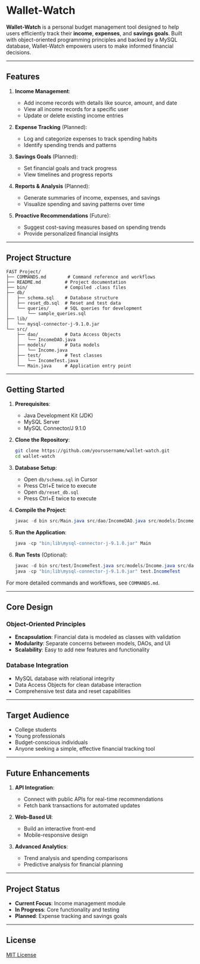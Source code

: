 # Wallet-Watch

**Wallet-Watch** is a personal budget management tool designed to help users efficiently track their **income**, **expenses**, and **savings goals**. Built with object-oriented programming principles and backed by a MySQL database, Wallet-Watch empowers users to make informed financial decisions.

---

## Features

1. **Income Management**:
   - Add income records with details like source, amount, and date
   - View all income records for a specific user
   - Update or delete existing income entries

2. **Expense Tracking** (Planned):
   - Log and categorize expenses to track spending habits
   - Identify spending trends and patterns

3. **Savings Goals** (Planned):
   - Set financial goals and track progress
   - View timelines and progress reports

4. **Reports & Analysis** (Planned):
   - Generate summaries of income, expenses, and savings
   - Visualize spending and saving patterns over time

5. **Proactive Recommendations** (Future):
   - Suggest cost-saving measures based on spending trends
   - Provide personalized financial insights

---

## Project Structure
```
FAST Project/
├── COMMANDS.md        # Command reference and workflows
├── README.md         # Project documentation
├── bin/              # Compiled .class files
├── db/
│   ├── schema.sql    # Database structure
│   ├── reset_db.sql  # Reset and test data
│   └── queries/      # SQL queries for development
│       └── sample_queries.sql
├── lib/
│   └── mysql-connector-j-9.1.0.jar
└── src/
    ├── dao/          # Data Access Objects
    │   └── IncomeDAO.java
    ├── models/       # Data models
    │   └── Income.java
    ├── test/         # Test classes
    │   └── IncomeTest.java
    └── Main.java     # Application entry point
```

---

## Getting Started

1. **Prerequisites**:
   - Java Development Kit (JDK)
   - MySQL Server
   - MySQL Connector/J 9.1.0

2. **Clone the Repository**:
   ```bash
   git clone https://github.com/yourusername/wallet-watch.git
   cd wallet-watch
   ```

3. **Database Setup**:
   - Open `db/schema.sql` in Cursor
   - Press Ctrl+E twice to execute
   - Open `db/reset_db.sql`
   - Press Ctrl+E twice to execute

4. **Compile the Project**:
   ```powershell
   javac -d bin src/Main.java src/dao/IncomeDAO.java src/models/Income.java
   ```

5. **Run the Application**:
   ```powershell
   java -cp "bin;lib\mysql-connector-j-9.1.0.jar" Main
   ```

6. **Run Tests** (Optional):
   ```powershell
   javac -d bin src/test/IncomeTest.java src/models/Income.java src/dao/IncomeDAO.java
   java -cp "bin;lib\mysql-connector-j-9.1.0.jar" test.IncomeTest
   ```

For more detailed commands and workflows, see `COMMANDS.md`.

---

## Core Design

### Object-Oriented Principles
- **Encapsulation**: Financial data is modeled as classes with validation
- **Modularity**: Separate concerns between models, DAOs, and UI
- **Scalability**: Easy to add new features and functionality

### Database Integration
- MySQL database with relational integrity
- Data Access Objects for clean database interaction
- Comprehensive test data and reset capabilities

---

## Target Audience
- College students
- Young professionals
- Budget-conscious individuals
- Anyone seeking a simple, effective financial tracking tool

---

## Future Enhancements

1. **API Integration**:
   - Connect with public APIs for real-time recommendations
   - Fetch bank transactions for automated updates

2. **Web-Based UI**:
   - Build an interactive front-end
   - Mobile-responsive design

3. **Advanced Analytics**:
   - Trend analysis and spending comparisons
   - Predictive analysis for financial planning

---

## Project Status
- **Current Focus**: Income management module
- **In Progress**: Core functionality and testing
- **Planned**: Expense tracking and savings goals

---

## License
[MIT License](LICENSE)
